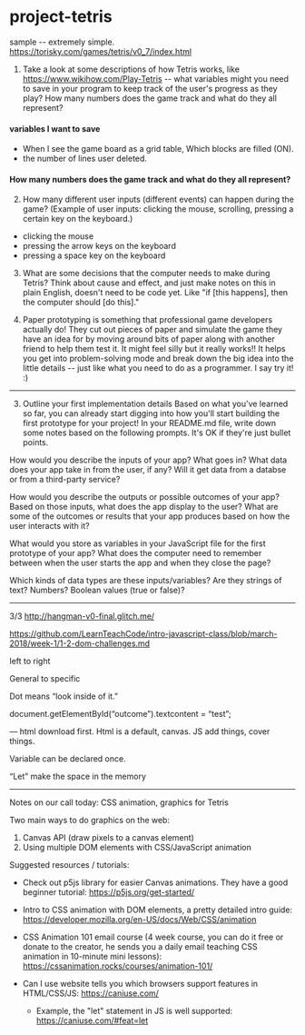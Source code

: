 # project-tetris

sample -- extremely simple.
https://torisky.com/games/tetris/v0_7/index.html

1) Take a look at some descriptions of how Tetris works, like https://www.wikihow.com/Play-Tetris -- what variables might you need to save in your program to keep track of the user's progress as they play? How many numbers does the game track and what do they all represent?

#### variables I want to save
- When I see the game board as a grid table, Which blocks are filled (ON).
- the number of lines user deleted.

#### How many numbers does the game track and what do they all represent?



2) How many different user inputs (different events) can happen during the game? (Example of user inputs: clicking the mouse, scrolling, pressing a certain key on the keyboard.)

- clicking the mouse
- pressing the arrow keys on the keyboard
- pressing a space key on the keyboard

3) What are some decisions that the computer needs to make during Tetris? Think about cause and effect, and just make notes on this in plain English, doesn't need to be code yet. Like "if [this happens], then the computer should [do this]."

4) Paper prototyping is something that professional game developers actually do! They cut out pieces of paper and simulate the game they have an idea for by moving around bits of paper along with another friend to help them test it. It might feel silly but it really works!! It helps you get into problem-solving mode and break down the big idea into the little details -- just like what you need to do as a programmer. I say try it! :)

<hr>

3. Outline your first implementation details
Based on what you've learned so far, you can already start digging into how you'll start building the first prototype for your project! In your README.md file, write down some notes based on the following prompts. It's OK if they're just bullet points.

How would you describe the inputs of your app? 
What goes in? What data does your app take in from the user, if any? Will it get data from a databse or from a third-party service?

How would you describe the outputs or possible outcomes of your app? 
Based on those inputs, what does the app display to the user? What are some of the outcomes or results that your app produces based on how the user interacts with it?

What would you store as variables in your JavaScript file for the first prototype of your app? 
What does the computer need to remember between when the user starts the app and when they close the page?

Which kinds of data types are these inputs/variables? 
Are they strings of text? Numbers? Boolean values (true or false)?

<hr>

3/3
http://hangman-v0-final.glitch.me/

https://github.com/LearnTeachCode/intro-javascript-class/blob/march-2018/week-1/1-2-dom-challenges.md

left to right

General to specific

Dot means “look inside of it.”

document.getElementById(“outcome”).textcontent = “test”;

— html download first. Html is a default, canvas. JS add things, cover things.

Variable can be declared once.

“Let” make the space in the memory

<hr>

Notes on our call today: CSS animation, graphics for Tetris

Two main ways to do graphics on the web:
1) Canvas API (draw pixels to a canvas element)
2) Using multiple DOM elements with CSS/JavaScript animation

Suggested resources / tutorials:
- Check out p5js library for easier Canvas animations. They have a good beginner tutorial:
https://p5js.org/get-started/

- Intro to CSS animation with DOM elements, a pretty detailed intro guide:
https://developer.mozilla.org/en-US/docs/Web/CSS/animation

- CSS Animation 101 email course (4 week course, you can do it free or donate to the creator, he sends you a daily email teaching CSS animation in 10-minute mini lessons):
https://cssanimation.rocks/courses/animation-101/

- Can I use website tells you which browsers support features in HTML/CSS/JS:
https://caniuse.com/
   - Example, the "let" statement in JS is well supported: https://caniuse.com/#feat=let
